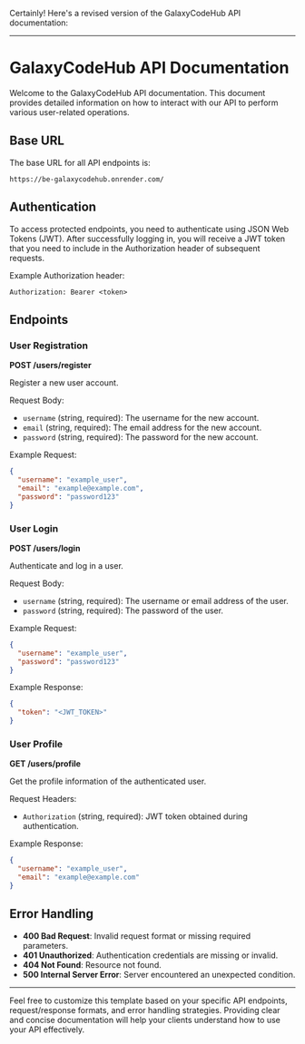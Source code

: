 Certainly! Here's a revised version of the GalaxyCodeHub API documentation:

---

# GalaxyCodeHub API Documentation

Welcome to the GalaxyCodeHub API documentation. This document provides detailed information on how to interact with our API to perform various user-related operations.

## Base URL

The base URL for all API endpoints is:

```
https://be-galaxycodehub.onrender.com/
```

## Authentication

To access protected endpoints, you need to authenticate using JSON Web Tokens (JWT). After successfully logging in, you will receive a JWT token that you need to include in the Authorization header of subsequent requests.

Example Authorization header:

```
Authorization: Bearer <token>
```

## Endpoints

### User Registration

**POST /users/register**

Register a new user account.

Request Body:
- `username` (string, required): The username for the new account.
- `email` (string, required): The email address for the new account.
- `password` (string, required): The password for the new account.

Example Request:
```json
{
  "username": "example_user",
  "email": "example@example.com",
  "password": "password123"
}
```

### User Login

**POST /users/login**

Authenticate and log in a user.

Request Body:
- `username` (string, required): The username or email address of the user.
- `password` (string, required): The password of the user.

Example Request:
```json
{
  "username": "example_user",
  "password": "password123"
}
```

Example Response:
```json
{
  "token": "<JWT_TOKEN>"
}
```

### User Profile

**GET /users/profile**

Get the profile information of the authenticated user.

Request Headers:
- `Authorization` (string, required): JWT token obtained during authentication.

Example Response:
```json
{
  "username": "example_user",
  "email": "example@example.com"
}
```

## Error Handling

- **400 Bad Request**: Invalid request format or missing required parameters.
- **401 Unauthorized**: Authentication credentials are missing or invalid.
- **404 Not Found**: Resource not found.
- **500 Internal Server Error**: Server encountered an unexpected condition.

---

Feel free to customize this template based on your specific API endpoints, request/response formats, and error handling strategies. Providing clear and concise documentation will help your clients understand how to use your API effectively.
